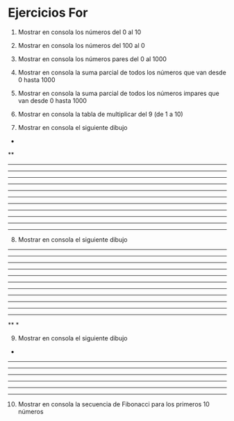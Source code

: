 # Ejercicios For

1. Mostrar en consola los números del 0 al 10

2. Mostrar en consola los números del 100 al 0

3. Mostrar en consola los números pares del 0 al 1000 

4. Mostrar en consola la suma parcial de todos los números que van desde 0 hasta 1000

5. Mostrar en consola la suma parcial de todos los números impares que van desde 0 hasta 1000

6. Mostrar en consola la tabla de multiplicar del 9 (de 1 a 10)

7. Mostrar en consola el siguiente dibujo
*
**
***
****
*****
******
*******
********
*********
**********
***********
************
*************

8. Mostrar en consola el siguiente dibujo
*************
************
***********
**********
*********
********
*******
******
*****
****
***
**
*

9. Mostrar en consola el siguiente dibujo
*
***
*****
*******
*********
***********
*************

10. Mostrar en consola la secuencia de Fibonacci para los primeros 10 números




